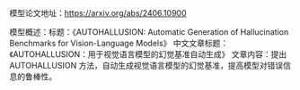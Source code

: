 模型论文地址：https://arxiv.org/abs/2406.10900

模型概述：标题：《AUTOHALLUSION: Automatic Generation of Hallucination Benchmarks for Vision-Language Models》
中文文章标题：《AUTOHALLUSION：用于视觉语言模型的幻觉基准自动生成》
文章内容：提出 AUTOHALLUSION 方法，自动生成视觉语言模型的幻觉基准，提高模型对错误信息的鲁棒性。
